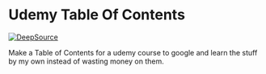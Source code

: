 # Udemy Table Of Contents

[![DeepSource](https://static.deepsource.io/deepsource-badge-dark-mini.svg)](https://deepsource.io/gh/thisHermit/udemy_table_of_contents/?ref=repository-badge)

Make a Table of Contents for a udemy course to google and learn the stuff by my own instead of wasting money on them.
